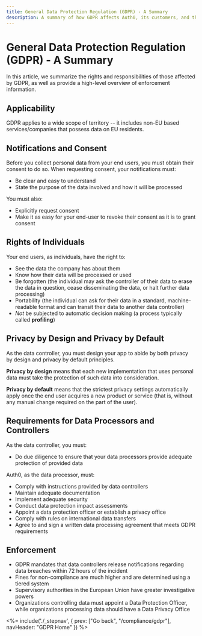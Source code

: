 ```yaml
---
title: General Data Protection Regulation (GDPR) - A Summary
description: A summary of how GDPR affects Auth0, its customers, and the end users
---
```

# General Data Protection Regulation (GDPR) - A Summary

In this article, we summarize the rights and responsibilities of those affected by GDPR, as well as provide a high-level overview of enforcement information.

## Applicability

GDPR applies to a wide scope of territory -- it includes non-EU based services/companies that possess data on EU residents.

## Notifications and Consent

Before you collect personal data from your end users, you must obtain their consent to do so. When requesting consent, your notifications must:

* Be clear and easy to understand
* State the purpose of the data involved and how it will be processed

You must also:

* Explicitly request consent
* Make it as easy for your end-user to revoke their consent as it is to grant consent

## Rights of Individuals

Your end users, as individuals, have the right to:

* See the data the company has about them
* Know how their data will be processed or used
* Be forgotten (the individual may ask the controller of their data to erase the data in question, cease disseminating the data, or halt further data processing)
* Portability (the individual can ask for their data in a standard, machine-readable format and can transit their data to another data controller)
* *Not* be subjected to automatic decision making (a process typically called **profiling**)

## Privacy by Design and Privacy by Default

As the data controller, you must design your app to abide by both privacy by design and privacy by default principles.

**Privacy by design** means that each new implementation that uses personal data must take the protection of such data into consideration.

**Privacy by default** means that the strictest privacy settings automatically apply once the end user acquires a new product or service (that is, without any manual change required on the part of the user).

## Requirements for Data Processors and Controllers

As the data controller, you must:

* Do due diligence to ensure that your data processors provide adequate protection of provided data

Auth0, as the data processor, must:

* Comply with instructions provided by data controllers
* Maintain adequate documentation
* Implement adequate security
* Conduct data protection impact assessments
* Appoint a data protection officer or establish a privacy office
* Comply with rules on international data transfers
* Agree to and sign a written data processing agreement that meets GDPR requirements

## Enforcement

* GDPR mandates that data controllers release notifications regarding data breaches within 72 hours of the incident
* Fines for non-compliance are much higher and are determined using a tiered system
* Supervisory authorities in the European Union have greater investigative powers
* Organizations controlling data must appoint a Data Protection Officer, while organizations processing data should have a Data Privacy Office

<%= include('./_stepnav', {
 prev: ["Go back", "/compliance/gdpr"],
 navHeader: "GDPR Home"
}) %>